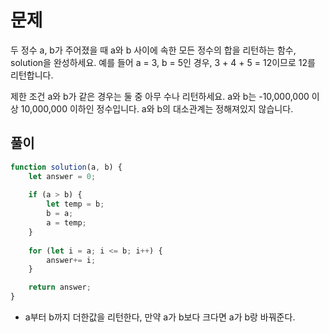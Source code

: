 # 문제
두 정수 a, b가 주어졌을 때 a와 b 사이에 속한 모든 정수의 합을 리턴하는 함수, solution을 완성하세요.
예를 들어 a = 3, b = 5인 경우, 3 + 4 + 5 = 12이므로 12를 리턴합니다.

제한 조건
a와 b가 같은 경우는 둘 중 아무 수나 리턴하세요.
a와 b는 -10,000,000 이상 10,000,000 이하인 정수입니다.
a와 b의 대소관계는 정해져있지 않습니다.

## 풀이

```javascript
function solution(a, b) {
    let answer = 0;
    
    if (a > b) {
        let temp = b;
        b = a;
        a = temp;
    }
    
    for (let i = a; i <= b; i++) {
        answer+= i;
    }

    return answer;
}
```

- a부터 b까지 더한값을 리턴한다, 만약 a가 b보다 크다면 a가 b랑 바꿔준다.